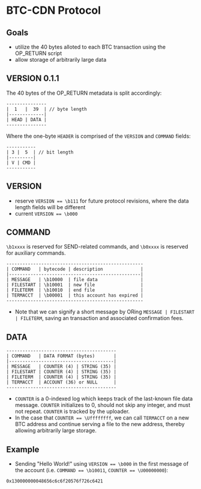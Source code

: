 # BTC-CDN Protocol

Goals
----

* utilize the 40 bytes alloted to each BTC transaction using the OP_RETURN script
* allow storage of arbitrarily large data

VERSION 0.1.1
----

The 40 bytes of the OP_RETURN metadata is split accordingly:

```
---------------
|  1   |  39  | // byte length
|-------------|
| HEAD | DATA |
---------------
```

Where the one-byte `HEADER` is comprised of the `VERSION` and `COMMAND` fields:

```
-----------
| 3 |  5  | // bit length
|---------|
| V | CMD |
-----------
```

VERSION
----

* reserve `VERSION == \b111` for future protocol revisions, where the data length fields will be different
* current `VERSION == \b000`

COMMAND
----

`\b1xxxx` is reserved for SEND-related commands, and `\b0xxxx` is reserved for auxiliary commands.

```
---------------------------------------------------
| COMMAND   | bytecode | description              |
|-------------------------------------------------|
| MESSAGE   | \b10000  | file data                |
| FILESTART | \b10001  | new file                 |
| FILETERM  | \b10010  | end file                 |
| TERMACCT  | \b00001  | this account has expired |
---------------------------------------------------
```

* Note that we can signify a short message by ORing `MESSAGE | FILESTART | FILETERM`, saving an transaction and associated confirmation fees.

DATA
----

```
-----------------------------------------
| COMMAND   | DATA FORMAT (bytes)       |
|---------------------------------------|
| MESSAGE   | COUNTER (4) | STRING (35) |
| FILESTART | COUNTER (4) | STRING (35) |
| FILETERM  | COUNTER (4) | STRING (35) |
| TERMACCT  | ACCOUNT (36) or NULL      |
-----------------------------------------
```

* `COUNTER` is a 0-indexed log which keeps track of the last-known file data message. `COUNTER` initializes to 0, should not skip any integer, and must not repeat. `COUNTER` is tracked by the uploader.
* In the case that `COUNTER == \Uffffffff`, we can call `TERMACCT` on a new BTC address and continue serving a file to the new address, thereby allowing arbitrarily large storage.

Example
----

* Sending "Hello World!" using `VERSION == \b000` in the first message of the account (i.e. `COMMAND == \b10011`, `COUNTER == \U00000000`):

```
0x130000000048656c6c6f20576f726c6421
```
